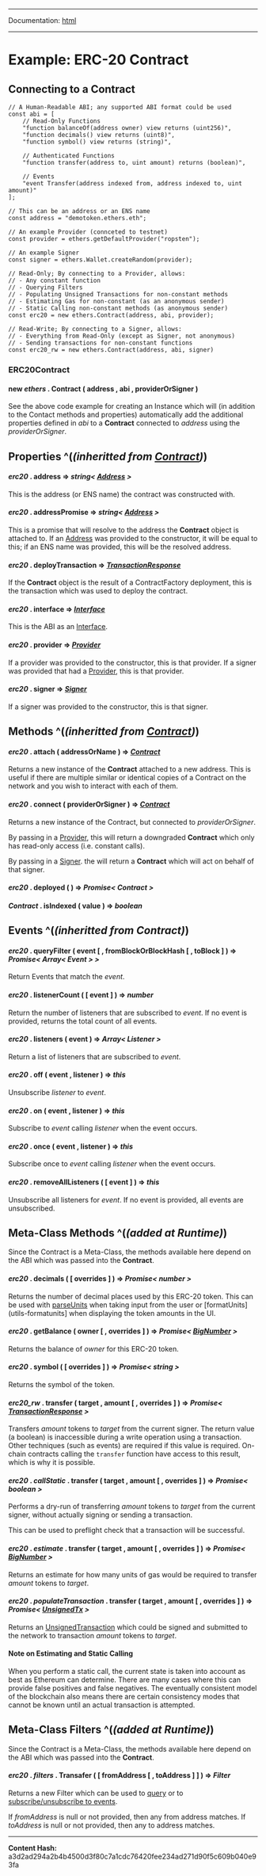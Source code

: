 -----

Documentation: [html](https://docs-beta.ethers.io/)

-----

Example: ERC-20 Contract
========================



Connecting to a Contract
------------------------



```
// A Human-Readable ABI; any supported ABI format could be used
const abi = [
    // Read-Only Functions
    "function balanceOf(address owner) view returns (uint256)",
    "function decimals() view returns (uint8)",
    "function symbol() view returns (string)",

    // Authenticated Functions
    "function transfer(address to, uint amount) returns (boolean)",

    // Events
    "event Transfer(address indexed from, address indexed to, uint amount)"
];

// This can be an address or an ENS name
const address = "demotoken.ethers.eth";

// An example Provider (connceted to testnet)
const provider = ethers.getDefaultProvider("ropsten");

// An example Signer
const signer = ethers.Wallet.createRandom(provider);

// Read-Only; By connecting to a Provider, allows:
// - Any constant function
// - Querying Filters
// - Populating Unsigned Transactions for non-constant methods
// - Estimating Gas for non-constant (as an anonymous sender)
// - Static Calling non-constant methods (as anonymous sender)
const erc20 = new ethers.Contract(address, abi, provider);

// Read-Write; By connecting to a Signer, allows:
// - Everything from Read-Only (except as Signer, not anonymous)
// - Sending transactions for non-constant functions
const erc20_rw = new ethers.Contract(address, abi, signer)
```



### ERC20Contract



#### **new** *ethers* . **Contract** ( address , abi , providerOrSigner ) 

See the above code example for creating an Instance which will
(in addition to the Contact methods and properties) automatically
add the additional properties defined in *abi* to a **Contract**
connected to *address* using the *providerOrSigner*.




Properties ^(*(inheritted from [Contract](../contract))*)
---------------------------------------------------------



#### *erc20* . **address** **=>** *string< [Address](../../utils/address) >*

This is the address (or ENS name) the contract was constructed with.




#### *erc20* . **addressPromise** **=>** *string< [Address](../../utils/address) >*

This is a promise that will resolve to the address the **Contract**
object is attached to. If an [Address](../../utils/address) was provided to the constructor,
it will be equal to this; if an ENS name was provided, this will be the
resolved address.




#### *erc20* . **deployTransaction** **=>** *[TransactionResponse](../../providers/types)*

If the **Contract** object is the result of a ContractFactory deployment,
this is the transaction which was used to deploy the contract.




#### *erc20* . **interface** **=>** *[Interface](../../utils/abi/interface)*

This is the ABI as an [Interface](../../utils/abi/interface).




#### *erc20* . **provider** **=>** *[Provider](../../providers/provider)*

If a provider was provided to the constructor, this is that provider. If
a signer was provided that had a [Provider](../../providers/provider), this is that provider.




#### *erc20* . **signer** **=>** *[Signer](../../signer)*

If a signer was provided to the constructor, this is that signer.




Methods ^(*(inheritted from [Contract](../contract))*)
------------------------------------------------------



#### *erc20* . **attach** ( addressOrName )  **=>** *[Contract](../contract)*

Returns a new instance of the **Contract** attached to a new
address. This is useful if there are multiple similar or identical
copies of a Contract on the network and you wish to interact with
each of them.




#### *erc20* . **connect** ( providerOrSigner )  **=>** *[Contract](../contract)*

Returns a new instance of the Contract, but connected to
*providerOrSigner*.

By passing in a [Provider](../../providers/provider), this will return a downgraded
**Contract** which only has read-only access (i.e. constant calls).

By passing in a [Signer](../../signer). the will return a **Contract** which
will act on behalf of that signer.




#### *erc20* . **deployed** (  )  **=>** *Promise< Contract >*






#### *Contract* . **isIndexed** ( value )  **=>** *boolean*






Events ^(*(inheritted from Contract)*)
--------------------------------------



#### *erc20* . **queryFilter** ( event [  , fromBlockOrBlockHash [  , toBlock ]  )  **=>** *Promise< Array< Event > >*

Return Events that match the *event*.




#### *erc20* . **listenerCount** (  [ event ]  )  **=>** *number*

Return the number of listeners that are subscribed to *event*. If
no event is provided, returns the total count of all events.




#### *erc20* . **listeners** ( event )  **=>** *Array< Listener >*

Return a list of listeners that are subscribed to *event*.




#### *erc20* . **off** ( event , listener )  **=>** *this*

Unsubscribe *listener* to *event*.




#### *erc20* . **on** ( event , listener )  **=>** *this*

Subscribe to *event* calling *listener* when the event occurs.




#### *erc20* . **once** ( event , listener )  **=>** *this*

Subscribe once to *event* calling *listener* when the event
occurs.




#### *erc20* . **removeAllListeners** (  [ event ]  )  **=>** *this*

Unsubscribe all listeners for *event*. If no event is provided,
all events are unsubscribed.




Meta-Class Methods ^(*(added at Runtime)*)
------------------------------------------


Since the Contract is a Meta-Class, the methods available here depend
on the ABI which was passed into the **Contract**.


#### *erc20* . **decimals** (  [ overrides ]  )  **=>** *Promise< number >*

Returns the number of decimal places used by this ERC-20 token. This can be
used with [parseUnits](../../utils/display-logic) when taking input from the user or
[formatUnits](utils-formatunits] when displaying the token amounts in the UI.




#### *erc20* . **getBalance** ( owner [  , overrides ]  )  **=>** *Promise< [BigNumber](../../utils/bignumber) >*

Returns the balance of *owner* for this ERC-20 token.




#### *erc20* . **symbol** (  [ overrides ]  )  **=>** *Promise< string >*

Returns the symbol of the token.




#### *erc20_rw* . **transfer** ( target , amount [  , overrides ]  )  **=>** *Promise< [TransactionResponse](../../providers/types) >*

Transfers *amount* tokens to *target* from the current signer.
The return value (a boolean) is inaccessible during a write operation
using a transaction. Other techniques (such as events) are required
if this value is required. On-chain contracts calling the `transfer`
function have access to this result, which is why it is possible.




#### *erc20* . *callStatic* . **transfer** ( target , amount [  , overrides ]  )  **=>** *Promise< boolean >*

Performs a dry-run of transferring *amount* tokens to *target* from
the current signer, without actually signing or sending a transaction.

This can be used to preflight check that a transaction will be successful.




#### *erc20* . *estimate* . **transfer** ( target , amount [  , overrides ]  )  **=>** *Promise< [BigNumber](../../utils/bignumber) >*

Returns an estimate for how many units of gas would be required
to transfer *amount* tokens to *target*.




#### *erc20* . *populateTransaction* . **transfer** ( target , amount [  , overrides ]  )  **=>** *Promise< [UnsignedTx](../../utils/transactions) >*

Returns an [UnsignedTransaction](../../utils/transactions) which could be signed and submitted
to the network to transaction *amount* tokens to *target*.




#### Note on Estimating and Static Calling

When you perform a static call, the current state is taken into account as
best as Ethereum can determine. There are many cases where this can provide
false positives and false negatives. The eventually consistent model of the
blockchain also means there are certain consistency modes that cannot be
known until an actual transaction is attempted.




Meta-Class Filters ^(*(added at Runtime)*)
------------------------------------------


Since the Contract is a Meta-Class, the methods available here depend
on the ABI which was passed into the **Contract**.


#### *erc20* . *filters* . **Transafer** (  [ fromAddress [  , toAddress ]  ]  )  **=>** *Filter*

Returns a new Filter which can be used to [query](./) or
to [subscribe/unsubscribe to events](./).

If *fromAddress* is null or not provided, then any from address matches.
If *toAddress* is null or not provided, then any to address matches.





-----
**Content Hash:** a3d2ad294a2b4b4500d3f80c7a1cdc76420fee234ad271d90f5c609b040e93fa